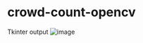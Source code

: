 # crowd-count-opencv

Tkinter output 
![image](https://github.com/rajat-jain-010/crowd-count-opencv/assets/80578629/2a7d4036-0596-4f70-8967-2a70910c9b10)

